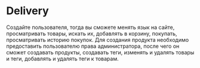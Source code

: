 # Delivery
Создайте пользователя, тогда вы сможете менять язык на сайте, просматривать товары, искать их, добавлять в корзину, покупать, просматривать историю покупок. Для создания продукта необходимо предоставить пользователю права администратора, после чего он сможет создавать продукты, создавать теги, изменять и удалять товары и теги, добавлять и удалять теги к товарам.
